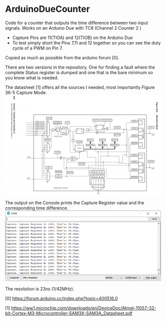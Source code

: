 # ArduinoDueCounter
Code for a counter that outputs the time difference between two input signals. Works on an Arduino Due with TC8 (Channel 2 Counter 2 )

* Capture Pins are 11(TIOA) and 12(TIOB) on the Arduino Due 
* To test simply short the Pins 7,11 and 12 together so you can see the duty cycle of a PWM on Pin 7. 

Copied as much as possible from the arduino forum [0].

There are two versions in the repository. One for finding a fault where the complete Status register is dumped and one that is the bare minimum so you know what is needed. 

The datasheet [1] offers all the sources I needed, most importantly Figure 36-5 Capture Mode:
![Capture Mode](https://raw.githubusercontent.com/petl/ArduinoDueCounter/master/Fig36.5._Capture_Mode.PNG)


The output on the Console prints the Capture Register value and the corresponding time difference. 
![Example output](https://raw.githubusercontent.com/petl/ArduinoDueCounter/master/Output.PNG)


The resolution is 23ns (1/42MHz).


[0] https://forum.arduino.cc/index.php?topic=400516.0

[1] https://ww1.microchip.com/downloads/en/DeviceDoc/Atmel-11057-32-bit-Cortex-M3-Microcontroller-SAM3X-SAM3A_Datasheet.pdf

